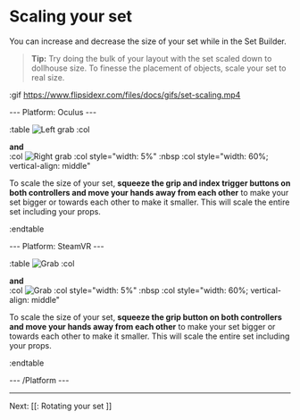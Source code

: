 # Scaling your set

You can increase and decrease the size of your set while in the Set Builder.

> **Tip:** Try doing the bulk of your layout with the set scaled down to dollhouse size.
To finesse the placement of objects, scale your set to real size.

:gif https://www.flipsidexr.com/files/docs/gifs/set-scaling.mp4

--- Platform: Oculus ---

:table
	![Left grab](https://www.flipsidexr.com/files/docs/graphics/Oculus-touch-alt_L-trigger_L-grip.png)
:col
	<div class="center middle"><b>and</b></div>
:col
	![Right grab](https://www.flipsidexr.com/files/docs/graphics/Oculus-touch_R-trigger_R-grip.png)
:col style="width: 5%"
	:nbsp
:col style="width: 60%; vertical-align: middle"

To scale the size of your set, **squeeze the grip and index trigger buttons on both controllers and move your hands away from each other** to make your set bigger or towards each other to make it smaller.  This will scale the entire set including your props.

:endtable

--- Platform: SteamVR ---

:table
	![Grab](https://www.flipsidexr.com/files/docs/graphics/Vive_grip.png)
:col
	<div class="center middle"><b>and</b></div>
:col
	![Grab](https://www.flipsidexr.com/files/docs/graphics/Vive_grip.png)
:col style="width: 5%"
	:nbsp
:col style="width: 60%; vertical-align: middle"

To scale the size of your set, **squeeze the grip button on both controllers and move your hands away from each other** to make your set bigger or towards each other to make it smaller.  This will scale the entire set including your props.

:endtable

--- /Platform ---

---

Next: [[: Rotating your set ]]
